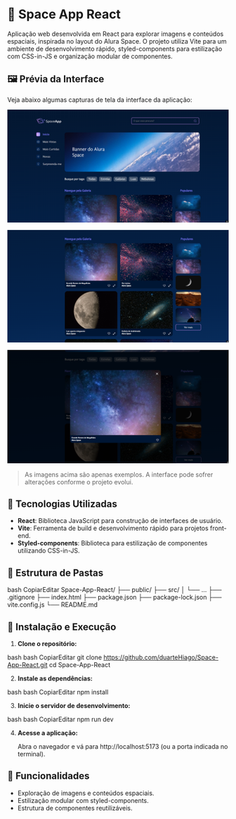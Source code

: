 # 📸 Space App React

Aplicação web desenvolvida em React para explorar imagens e conteúdos espaciais, inspirada no layout do Alura Space. O projeto utiliza Vite para um ambiente de desenvolvimento rápido, styled-components para estilização com CSS-in-JS e organização modular de componentes.

## 🖼️ Prévia da Interface

Veja abaixo algumas capturas de tela da interface da aplicação:

<p align="center">
  <img src="/public/imagens-portfolio/Screenshot 2025-05-28 161704.png" alt="Página inicial da aplicação" width="700"/>
</p>

<p align="center">
  <img src="/public/imagens-portfolio/Screenshot 2025-05-28 161740.png" alt="Galeria de imagens espaciais" width="700"/>
</p>

<p align="center">
  <img src="/public/imagens-portfolio/Screenshot 2025-05-28 161728.png" alt="Detalhe de uma imagem espacial" width="700"/>
</p>

> As imagens acima são apenas exemplos. A interface pode sofrer alterações conforme o projeto evolui.

## 🚀 Tecnologias Utilizadas

- **React**: Biblioteca JavaScript para construção de interfaces de usuário.
- **Vite**: Ferramenta de build e desenvolvimento rápido para projetos front-end.
- **Styled-components**: Biblioteca para estilização de componentes utilizando CSS-in-JS.

## 📁 Estrutura de Pastas

bash
CopiarEditar
Space-App-React/
├── public/
├── src/
│   └── ...
├── .gitignore
├── index.html
├── package.json
├── package-lock.json
├── vite.config.js
└── README.md
## 🔧 Instalação e Execução

1. **Clone o repositório:**
    
    
bash
    bash
    CopiarEditar
    git clone https://github.com/duarteHiago/Space-App-React.git
    cd Space-App-React

    
2. **Instale as dependências:**
    
    
bash
    bash
    CopiarEditar
    npm install

    
3. **Inicie o servidor de desenvolvimento:**
    
    
bash
    bash
    CopiarEditar
    npm run dev

    
4. **Acesse a aplicação:**
    
    Abra o navegador e vá para http://localhost:5173 (ou a porta indicada no terminal).
    

## 🧩 Funcionalidades

- Exploração de imagens e conteúdos espaciais.
- Estilização modular com styled-components.
- Estrutura de componentes reutilizáveis.

